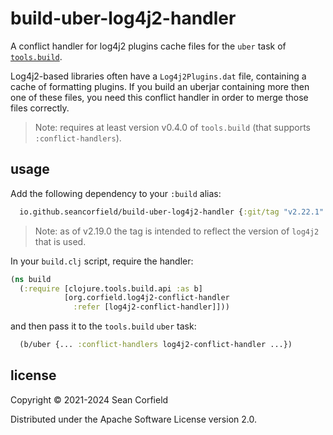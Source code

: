 # build-uber-log4j2-handler

A conflict handler for log4j2 plugins cache files for the `uber` task of
[`tools.build`](https://github.com/clojure/tools.build).

Log4j2-based libraries often have a `Log4j2Plugins.dat` file, containing a cache of
formatting plugins. If you build an uberjar containing more then one of these files,
you need this conflict handler in order to merge those files correctly.

> Note: requires at least version v0.4.0 of `tools.build` (that supports `:conflict-handlers`).

## usage

Add the following dependency to your `:build` alias:

```clojure
  io.github.seancorfield/build-uber-log4j2-handler {:git/tag "v2.22.1" :git/sha "1bd3bfd"}
```

> Note: as of v2.19.0 the tag is intended to reflect the version of `log4j2` that is used.

In your `build.clj` script, require the handler:

```clojure
(ns build
  (:require [clojure.tools.build.api :as b]
            [org.corfield.log4j2-conflict-handler
              :refer [log4j2-conflict-handler]]))
```

and then pass it to the `tools.build` `uber` task:

```clojure
  (b/uber {... :conflict-handlers log4j2-conflict-handler ...})
```

## license

Copyright © 2021-2024 Sean Corfield

Distributed under the Apache Software License version 2.0.
